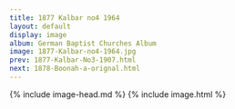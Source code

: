 ```yaml
---
title: 1877 Kalbar no4 1964
layout: default
display: image
album: German Baptist Churches Album
image: 1877-Kalbar-no4-1964.jpg
prev: 1877-Kalbar-No3-1907.html
next: 1878-Boonah-a-orignal.html
---
```

{% include image-head.md %}
{% include image.html %}